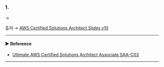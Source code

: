 ## 
### 1. 

→

출처 → [AWS Certified Solutions Architect Slides v10](https://courses.datacumulus.com/downloads/certified-solutions-architect-pn9/)



---
#### ▶ Reference
- [Ultimate AWS Certified Solutions Architect Associate SAA-C03](https://www.udemy.com/course/aws-certified-solutions-architect-associate-saa-c03/)
---
